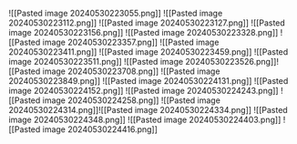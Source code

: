 ![[Pasted image 20240530223055.png]]
![[Pasted image 20240530223112.png]]
![[Pasted image 20240530223127.png]]
![[Pasted image 20240530223156.png]]
![[Pasted image 20240530223328.png]]
![[Pasted image 20240530223357.png]]
![[Pasted image 20240530223411.png]]
![[Pasted image 20240530223459.png]]
![[Pasted image 20240530223511.png]]
![[Pasted image 20240530223526.png]]![[Pasted image 20240530223708.png]]
![[Pasted image 20240530223849.png]]
![[Pasted image 20240530224131.png]]
![[Pasted image 20240530224152.png]]
![[Pasted image 20240530224243.png]]
![[Pasted image 20240530224258.png]]
![[Pasted image 20240530224314.png]]![[Pasted image 20240530224334.png]]
![[Pasted image 20240530224348.png]]
![[Pasted image 20240530224403.png]]
![[Pasted image 20240530224416.png]]
